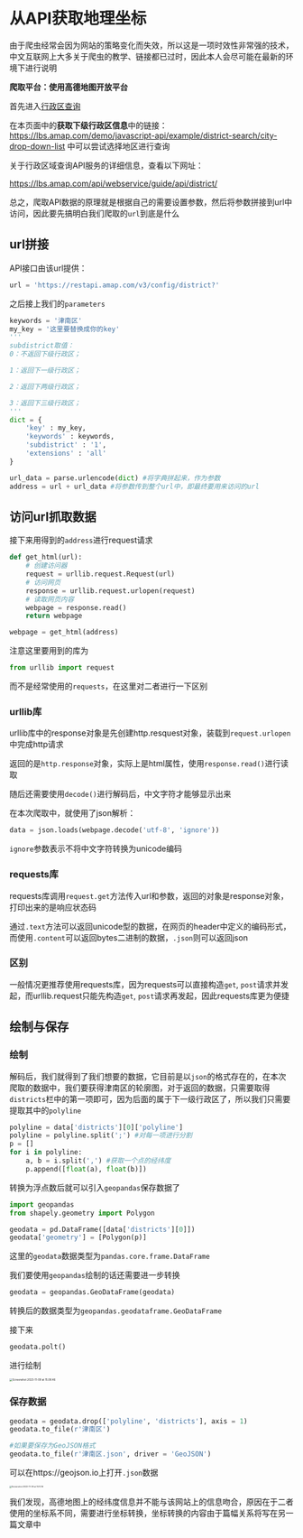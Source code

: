 # 从API获取地理坐标
由于爬虫经常会因为网站的策略变化而失效，所以这是一项时效性非常强的技术，中文互联网上大多关于爬虫的教学、链接都已过时，因此本人会尽可能在最新的环境下进行说明

**爬取平台：使用高德地图开放平台**

首先进入[行政区查询](https://lbs.amap.com/api/javascript-api/guide/services/district-search)

在本页面中的**获取下级行政区信息**中的链接：https://lbs.amap.com/demo/javascript-api/example/district-search/city-drop-down-list 中可以尝试选择地区进行查询

关于行政区域查询API服务的详细信息，查看以下网址：

https://lbs.amap.com/api/webservice/guide/api/district/

总之，爬取API数据的原理就是根据自己的需要设置参数，然后将参数拼接到url中访问，因此要先搞明白我们爬取的`url`到底是什么

## url拼接

API接口由该url提供：

```python
url = 'https://restapi.amap.com/v3/config/district?'
```

之后接上我们的`parameters`

```python
keywords = '津南区'
my_key = '这里要替换成你的key'
'''
subdistrict取值：
0：不返回下级行政区；

1：返回下一级行政区；

2：返回下两级行政区；

3：返回下三级行政区；
'''
dict = {
    'key' : my_key,
    'keywords' : keywords,
    'subdistrict' : '1',
    'extensions' : 'all'
}

url_data = parse.urlencode(dict) #将字典拼起来，作为参数
address = url + url_data #将参数传到整个url中，即最终要用来访问的url
```

## 访问url抓取数据

接下来用得到的`address`进行request请求

```python
def get_html(url):
    # 创建访问器
    request = urllib.request.Request(url)
    # 访问网页
    response = urllib.request.urlopen(request)
    # 读取网页内容
    webpage = response.read()
    return webpage

webpage = get_html(address)
```

注意这里要用到的库为

```python
from urllib import request
```

而不是经常使用的`requests`，在这里对二者进行一下区别

### urllib库

urllib库中的response对象是先创建http.resquest对象，装载到`request.urlopen`中完成http请求

返回的是`http.response`对象，实际上是html属性，使用`response.read()`进行读取

随后还需要使用`decode()`进行解码后，中文字符才能够显示出来

在本次爬取中，就使用了json解析：

```python
data = json.loads(webpage.decode('utf-8', 'ignore'))
```

`ignore`参数表示不将中文字符转换为unicode编码

### requests库

requests库调用`request.get`方法传入url和参数，返回的对象是response对象，打印出来的是响应状态码

通过`.text`方法可以返回unicode型的数据，在网页的header中定义的编码形式，而使用`.content`可以返回bytes二进制的数据，`.json`则可以返回json

### 区别

一般情况更推荐使用requests库，因为requests可以直接构造`get`, `post`请求并发起，而urllib.request只能先构造`get`, `post`请求再发起，因此requests库更为便捷

## 绘制与保存

### 绘制

解码后，我们就得到了我们想要的数据，它目前是以`json`的格式存在的，在本次爬取的数据中，我们要获得津南区的轮廓图，对于返回的数据，只需要取得`districts`栏中的第一项即可，因为后面的属于下一级行政区了，所以我们只需要提取其中的`polyline`

```python
polyline = data['districts'][0]['polyline']
polyline = polyline.split(';') #对每一项进行分割
p = []
for i in polyline:
    a, b = i.split(',') #获取一个点的经纬度
    p.append([float(a), float(b)])
```

转换为浮点数后就可以引入`geopandas`保存数据了

```python
import geopandas
from shapely.geometry import Polygon

geodata = pd.DataFrame([data['districts'][0]])
geodata['geometry'] = [Polygon(p)]
```

这里的`geodata`数据类型为`pandas.core.frame.DataFrame`

我们要使用`geopandas`绘制的话还需要进一步转换

```python
geodata = geopandas.GeoDataFrame(geodata)
```

转换后的数据类型为`geopandas.geodataframe.GeoDataFrame`

接下来

```python
geodata.polt()
```

进行绘制

<img src="https://mdstore.oss-cn-beijing.aliyuncs.com/Screenshot%202023-11-09%20at%2015.08.46.png" alt="Screenshot 2023-11-09 at 15.08.46" style="zoom: 33%;" />

### 保存数据

```python
geodata = geodata.drop(['polyline', 'districts'], axis = 1)
geodata.to_file(r'津南区')

#如果要保存为GeoJSON格式
geodata.to_file(r'津南区.json', driver = 'GeoJSON')
```

可以在https://geojson.io上打开`.json`数据

<img src="https://mdstore.oss-cn-beijing.aliyuncs.com/Screenshot%202023-11-09%20at%2015.10.16.png" alt="Screenshot 2023-11-09 at 15.10.16" style="zoom: 25%;" />

我们发现，高德地图上的经纬度信息并不能与该网站上的信息吻合，原因在于二者使用的坐标系不同，需要进行坐标转换，坐标转换的内容由于篇幅关系将写在另一篇文章中
